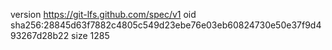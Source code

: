 version https://git-lfs.github.com/spec/v1
oid sha256:28845d63f7882c4805c549d23ebe76e03eb60824730e50e37f9d493267d28b22
size 1285
